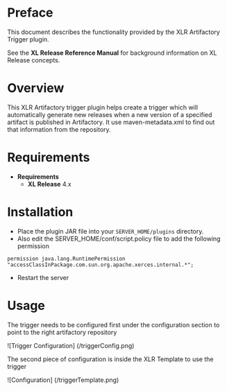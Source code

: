 # Preface #

This document describes the functionality provided by the XLR Artifactory Trigger plugin.

See the **XL Release Reference Manual** for background information on XL Release concepts.

# Overview #

This XLR Artifactory trigger plugin helps create a trigger which will automatically generate new releases when a new version of a specified artifact is published in Artifactory. It use maven-metadata.xml to find out that information from the repository.

# Requirements #

* **Requirements**
	* **XL Release** 4.x

# Installation #

* Place the plugin JAR file into your `SERVER_HOME/plugins` directory.
* Also edit the SERVER_HOME/conf/script.policy file to add the following permission

```	
permission java.lang.RuntimePermission "accessClassInPackage.com.sun.org.apache.xerces.internal.*";

```
* Restart the server  

# Usage #


The trigger needs to be configured first under the configuration section to point to the right artifactory repository

![Trigger Configuration] (/triggerConfig.png)


The second piece of configuration is inside the XLR Template to use the trigger 

![Configuration] (/triggerTemplate.png)